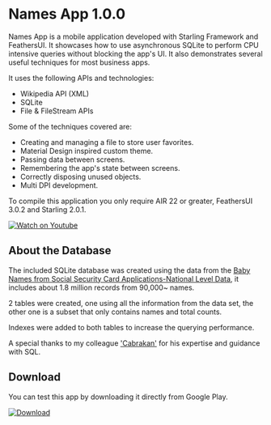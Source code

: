 # Names App 1.0.0

Names App is a mobile application developed with Starling Framework and FeathersUI. It showcases how to use asynchronous SQLite to perform CPU intensive queries without blocking the app's UI. It also demonstrates several useful techniques for most business apps.

It uses the following APIs and technologies:

  - Wikipedia API (XML)
  - SQLite
  - File & FileStream APIs

Some of the techniques covered are:

  - Creating and managing a file to store user favorites.
  - Material Design inspired custom theme.
  - Passing data between screens.
  - Remembering the app's state between screens.
  - Correctly disposing unused objects.
  - Multi DPI development.

To compile this application you only require AIR 22 or greater, FeathersUI 3.0.2 and Starling 2.0.1.

[![Watch on Youtube](http://i.imgur.com/epHEp9p.png)](https://www.youtube.com/watch?v=_PRBtezyM1g)

## About the Database

The included SQLite database was created using the data from the [Baby Names from Social Security Card Applications-National Level Data](http://catalog.data.gov/dataset/baby-names-from-social-security-card-applications-national-level-data), it includes about 1.8 million records from 90,000~ names.

2 tables were created, one using all the information from the data set, the other one is a subset that only contains names and total counts.

Indexes were added to both tables to increase the querying performance.

A special thanks to my colleague ['Cabrakan'](https://twitter.com/quepongoaqui) for his expertise and guidance with SQL.

## Download

You can test this app by downloading it directly from Google Play.

[![Download](http://i.imgur.com/He0deVa.png)](https://play.google.com/store/apps/details?id=air.im.phantom.names)